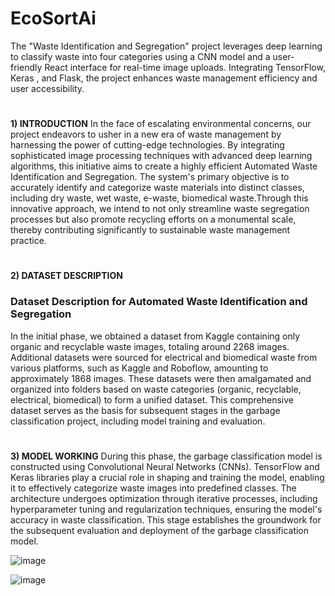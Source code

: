 # EcoSortAi
The "Waste Identification and Segregation" project leverages deep learning to classify waste into four categories using a CNN model and a user-friendly React interface for real-time image uploads. Integrating TensorFlow, Keras , and Flask, the project enhances waste management efficiency and user accessibility.



#
**1) INTRODUCTION**
In the face of escalating environmental concerns, our project endeavors to usher in a new era of
waste management by harnessing the power of cutting-edge technologies. By integrating
sophisticated image processing techniques with advanced deep learning algorithms, this initiative
aims to create a highly efficient Automated Waste Identification and Segregation. The system's
primary objective is to accurately identify and categorize waste materials into distinct classes,
including dry waste, wet waste, e-waste, biomedical waste.Through this innovative approach, we
intend to not only streamline waste segregation processes but also promote recycling efforts on a
monumental scale, thereby contributing significantly to sustainable waste management practice.




#
**2) DATASET DESCRIPTION**
### Dataset Description for Automated Waste Identification and Segregation

In the initial phase, we obtained a dataset from Kaggle containing only organic and recyclable
waste images, totaling around 2268 images. Additional datasets were sourced for electrical and
biomedical waste from various platforms, such as Kaggle and Roboflow, amounting to
approximately 1868 images. These datasets were then amalgamated and organized into folders
based on waste categories (organic, recyclable, electrical, biomedical) to form a unified dataset.
This comprehensive dataset serves as the basis for subsequent stages in the garbage classification
project, including model training and evaluation.





#
**3) MODEL WORKING**
During this phase, the garbage classification model is constructed using Convolutional Neural
Networks (CNNs). TensorFlow and Keras libraries play a crucial role in shaping and training the
model, enabling it to effectively categorize waste images into predefined classes. The architecture
undergoes optimization through iterative processes, including hyperparameter tuning and
regularization techniques, ensuring the model's accuracy in waste classification. This stage
establishes the groundwork for the subsequent evaluation and deployment of the garbage
classification model. 


![image](https://github.com/Panchamivi/EcoSortAi/assets/130825742/1ee39f0d-3293-44b2-bd9d-00e2b0ec4261)


![image](https://github.com/Panchamivi/EcoSortAi/assets/130825742/fc14551a-b2f8-4438-ad1d-71ca79e65db1)



